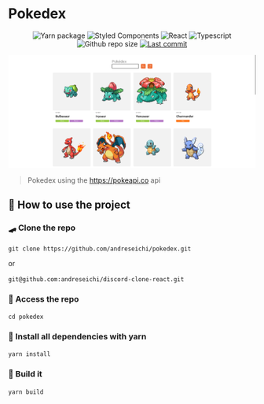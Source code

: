 # Pokedex

<p align="center">
    <img alt="Yarn package" src="https://img.shields.io/badge/Yarn-2C8EBB?style=for-the-badge&logo=yarn&logoColor=fff">
    <img alt="Styled Components" src="https://img.shields.io/badge/StyledComponents-FFF?style=for-the-badge&logo=styled-components">
    <img alt="React" src="https://img.shields.io/badge/React-000?style=for-the-badge&logo=react">
    <img alt="Typescript" src="https://img.shields.io/badge/Typescript-fff?style=for-the-badge&logo=typescript">
    <img alt="Github repo size" src="https://img.shields.io/github/repo-size/andreseichi/pokedex?style=for-the-badge">
    <a href="https://github.com/andreseichi/pokedex/commits"><img alt="Last commit" src="https://img.shields.io/github/last-commit/andreseichi/pokedex?style=for-the-badge" /></a>
</p>

<img src="screenshot.png" alt="Screenshot">

> Pokedex using the https://pokeapi.co api

## 🚀 How to use the project

### 🛹 Clone the repo

`git clone https://github.com/andreseichi/pokedex.git`

or

`git@github.com:andreseichi/discord-clone-react.git`

### 📒 Access the repo

`cd pokedex`

### 🧭 Install all dependencies with yarn

`yarn install`

### 🔨 Build it

`yarn build`
